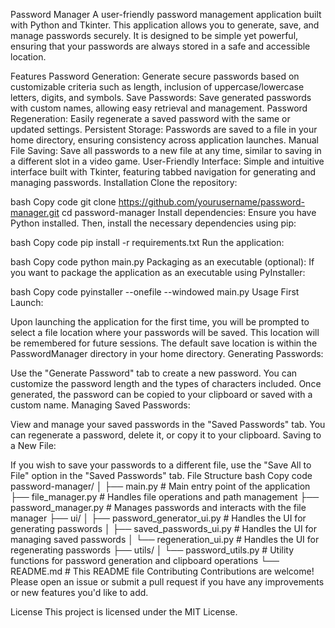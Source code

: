 Password Manager
A user-friendly password management application built with Python and Tkinter. This application allows you to generate, save, and manage passwords securely. It is designed to be simple yet powerful, ensuring that your passwords are always stored in a safe and accessible location.

Features
Password Generation: Generate secure passwords based on customizable criteria such as length, inclusion of uppercase/lowercase letters, digits, and symbols.
Save Passwords: Save generated passwords with custom names, allowing easy retrieval and management.
Password Regeneration: Easily regenerate a saved password with the same or updated settings.
Persistent Storage: Passwords are saved to a file in your home directory, ensuring consistency across application launches.
Manual File Saving: Save all passwords to a new file at any time, similar to saving in a different slot in a video game.
User-Friendly Interface: Simple and intuitive interface built with Tkinter, featuring tabbed navigation for generating and managing passwords.
Installation
Clone the repository:

bash
Copy code
git clone https://github.com/yourusername/password-manager.git
cd password-manager
Install dependencies:
Ensure you have Python installed. Then, install the necessary dependencies using pip:

bash
Copy code
pip install -r requirements.txt
Run the application:

bash
Copy code
python main.py
Packaging as an executable (optional):
If you want to package the application as an executable using PyInstaller:

bash
Copy code
pyinstaller --onefile --windowed main.py
Usage
First Launch:

Upon launching the application for the first time, you will be prompted to select a file location where your passwords will be saved. This location will be remembered for future sessions.
The default save location is within the PasswordManager directory in your home directory.
Generating Passwords:

Use the "Generate Password" tab to create a new password. You can customize the password length and the types of characters included.
Once generated, the password can be copied to your clipboard or saved with a custom name.
Managing Saved Passwords:

View and manage your saved passwords in the "Saved Passwords" tab.
You can regenerate a password, delete it, or copy it to your clipboard.
Saving to a New File:

If you wish to save your passwords to a different file, use the "Save All to File" option in the "Saved Passwords" tab.
File Structure
bash
Copy code
password-manager/
│
├── main.py                 # Main entry point of the application
├── file_manager.py         # Handles file operations and path management
├── password_manager.py     # Manages passwords and interacts with the file manager
├── ui/
│   ├── password_generator_ui.py   # Handles the UI for generating passwords
│   ├── saved_passwords_ui.py      # Handles the UI for managing saved passwords
│   └── regeneration_ui.py         # Handles the UI for regenerating passwords
├── utils/
│   └── password_utils.py    # Utility functions for password generation and clipboard operations
└── README.md                # This README file
Contributing
Contributions are welcome! Please open an issue or submit a pull request if you have any improvements or new features you'd like to add.

License
This project is licensed under the MIT License.

